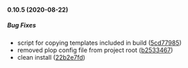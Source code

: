 #### 0.10.5 (2020-08-22)

##### Bug Fixes

*  script for copying templates included in build ([5cd77985](https://github.com/IgorSzyporyn/plop-scaffold/commit/5cd779850b0aa6203fc2e46dc16ae682a350ccc3))
*  removed plop config file from project root ([b2533467](https://github.com/IgorSzyporyn/plop-scaffold/commit/b2533467fba9d4fab4b6d8419dab13c5291a573a))
*  clean install ([22b2e7fd](https://github.com/IgorSzyporyn/plop-scaffold/commit/22b2e7fde737567f53373a06658e0f099e72038d))

